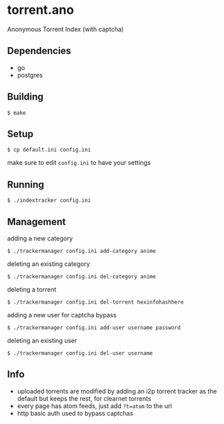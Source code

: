 # torrent.ano

Anonymous Torrent Index (with captcha)

## Dependencies

* go
* postgres

## Building

    $ make

## Setup

    $ cp default.ini config.ini

make sure to edit `config.ini` to have your settings

## Running

    $ ./indextracker config.ini

## Management

adding a new category

    $ ./trackermanager config.ini add-category anime

deleting an existing category

    $ ./trackermanager config.ini del-category anime
    
deleting a torrent

    $ ./trackermanager config.ini del-torrent hexinfohashhere
    
adding a new user for captcha bypass

    $ ./trackermanager config.ini add-user username password

deleting an existing user

    $ ./trackermanager config.ini del-user username

## Info

* uploaded torrents are modified by adding an i2p torrent tracker as the default but keeps the rest, for clearnet torrents
* every page has atom feeds, just add `?t=atom` to the url
* http basic auth used to bypass captchas
